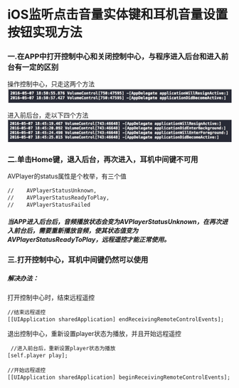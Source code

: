 # iOS监听点击音量实体键和耳机音量设置按钮实现方法

### 一.在APP中打开控制中心和关闭控制中心，与程序进入后台和进入前台有一定的区别

操作控制中心，只走这两个方法
![说明文本](2.png)

进入前后台，走以下四个方法
![说明文本](1.png)

### 二.单击Home键，退入后台，再次进入，耳机中间键不可用

AVPlayer的status属性是个枚举，有三个值

	//    AVPlayerStatusUnknown,
	//    AVPlayerStatusReadyToPlay,
	//    AVPlayerStatusFailed
	
##### 当APP进入后台后，音频播放状态会变为AVPlayerStatusUnknown，在再次进入前台后，需要重新播放音频，使其状态值变为AVPlayerStatusReadyToPlay，远程遥控才能正常使用。
 
 
### 三.打开控制中心，耳机中间键仍然可以使用
##### 解决办法：
打开控制中心时，结束远程遥控

    //结束远程遥控
    [[UIApplication sharedApplication] endReceivingRemoteControlEvents];
    
    
 
 退出控制中心，重新设置player状态为播放，并且开始远程遥控
 
     //进入前台后，重新设置player状态为播放
    [self.player play];
    
    //开始远程遥控
    [[UIApplication sharedApplication] beginReceivingRemoteControlEvents];



